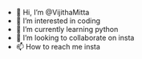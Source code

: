 - 👋 Hi, I’m @VijithaMitta
- 👀 I’m interested in coding
- 🌱 I’m currently learning python
- 💞️ I’m looking to collaborate on insta
- 📫 How to reach me insta

<!---
VijithaMitta/VijithaMitta is a ✨ special ✨ repository because its `README.md` (this file) appears on your GitHub profile.
You can click the Preview link to take a look at your changes.
--->
